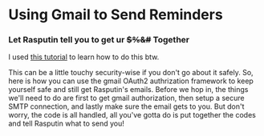 # Using Gmail to Send Reminders
### Let Rasputin tell you to get ur ~~$%&#~~ Together

I used [this tutorial](https://realpython.com/python-send-email/) to learn how to do this btw.

This can be a little touchy security-wise if you don't go about it safely. 
So, here is how you can use the gmail OAuth2 authrization framework to keep yourself safe and still get Rasputin's emails. 
Before we hop in, the things we'll need to do are first to get gmail authorization, then setup a secure SMTP connection, and lastly make sure the email gets to you.
But don't worry, the code is all handled, all you've gotta do is put together the codes and tell Rasputin what to send you!

